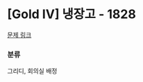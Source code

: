 # [Gold IV] 냉장고 - 1828

[문제 링크](https://jungol.co.kr/problem/1828?cursor=eyJwcm9ibGVtc2V0Ijo4LCJmaWVsZCI6MiwiaWR4IjozfQ%3D%3D)

### 분류

그리디, 회의실 배정
